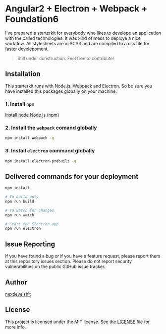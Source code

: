 # Angular2 + Electron + Webpack + Foundation6
I've prepared a starterkit for everybody who likes to develope an application with the called technologies. It was kind of mess to deploye a nice workflow. All stylesheets are in SCSS and are compiled to a css file for faster develepoment.
 
> Still under construction. Feel free to contribute!

## Installation
This starterkit runs with Node.js, Webpack and Electron. So be sure you have installed this packages globally on your machine.

### 1. Install ```npm```
[Install node Node.js (npm)](nodejs.org)

### 2. Install the ```webpack``` comand globally
```bash
npm install webpack -g
```

### 3. Install ```electron``` command globally
```bash
npm install electron-prebuilt -g
```

## Delivered commands for your deployment
```bash
npm install

# To build only
npm run build

# To watch for changes
npm run watch

# Start the Electron app
npm run electron
```

## Issue Reporting

If you have found a bug or if you have a feature request, please report them at this repository issues section. Please do not report security vulnerabilities on the public GitHub issue tracker.

## Author

[nextlevelshit](www.dailysh.it)

## License

This project is licensed under the MIT license. See the [LICENSE](LICENSE) file for more info.
